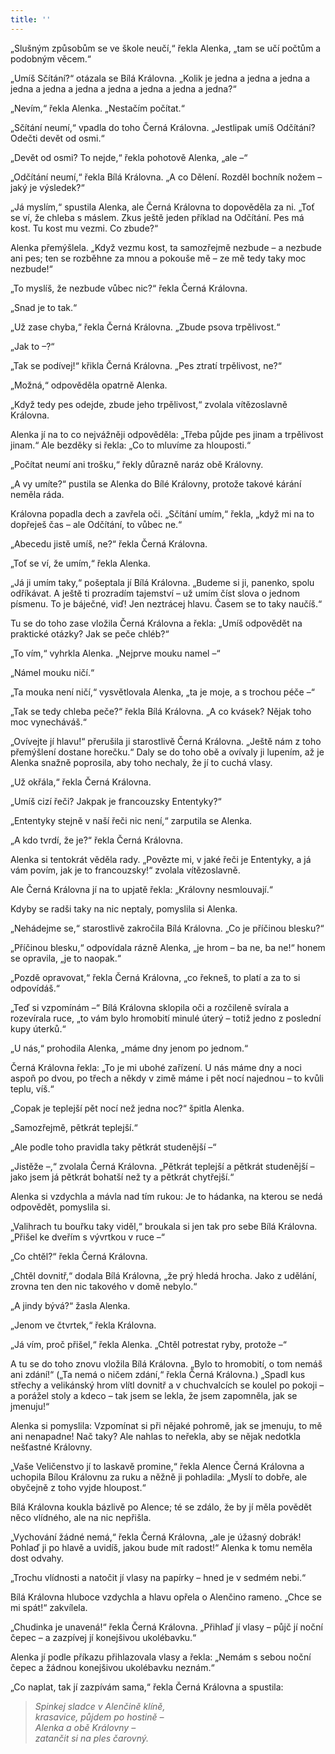 ```yaml
---
title: ''
---
```


„Slušným způsobům se ve škole neučí,“ řekla Alenka, „tam se učí počtům a podobným věcem.“

„Umíš Sčítání?“ otázala se Bílá Královna. „Kolik je jedna a jedna a jedna a jedna a jedna a jedna a jedna a jedna a jedna a jedna?“

„Nevím,“ řekla Alenka. „Nestačím počítat.“

„Sčítání neumí,“ vpadla do toho Černá Královna. „Jestlipak umíš Odčítání? Odečti devět od osmi.“

„Devět od osmi? To nejde,“ řekla pohotově Alenka, „ale –“

„Odčítání neumí,“ řekla Bílá Královna. „A co Dělení. Rozděl bochník nožem – jaký je výsledek?“

„Já myslím,“ spustila Alenka, ale Černá Královna to dopověděla za ni. „Toť se ví, že chleba s máslem. Zkus ještě jeden příklad na Odčítání. Pes má kost. Tu kost mu vezmi. Co zbude?“

Alenka přemýšlela. „Když vezmu kost, ta samozřejmě nezbude – a nezbude ani pes; ten se rozběhne za mnou a pokouše mě – ze mě tedy taky moc nezbude!“

„To myslíš, že nezbude vůbec nic?“ řekla Černá Královna.

„Snad je to tak.“

„Už zase chyba,“ řekla Černá Královna. „Zbude psova trpělivost.“

„Jak to –?“

„Tak se podívej!“ křikla Černá Královna. „Pes ztratí trpělivost, ne?“

„Možná,“ odpověděla opatrně Alenka.

„Když tedy pes odejde, zbude jeho trpělivost,“ zvolala vítězoslavně Královna.

Alenka jí na to co nejvážněji odpověděla: „Třeba půjde pes jinam a trpělivost jinam.“ Ale bezděky si řekla: „Co to mluvíme za hlouposti.“

„Počítat neumí ani trošku,“ řekly důrazně naráz obě Královny.

„A vy umíte?“ pustila se Alenka do Bílé Královny, protože takové kárání neměla ráda.

Královna popadla dech a zavřela oči. „Sčítání umím,“ řekla, „když mi na to dopřeješ čas – ale Odčítání, to vůbec ne.“

„Abecedu jistě umíš, ne?“ řekla Černá Královna.

„Toť se ví, že umím,“ řekla Alenka.

„Já ji umím taky,“ pošeptala jí Bílá Královna. „Budeme si ji, panenko, spolu odříkávat. A ještě ti prozradím tajemství – už umím číst slova o jednom písmenu. To je báječné, viď! Jen neztrácej hlavu. Časem se to taky naučíš.“

Tu se do toho zase vložila Černá Královna a řekla: „Umíš odpovědět na praktické otázky? Jak se peče chléb?“

„To vím,“ vyhrkla Alenka. „Nejprve mouku namel –“

„Námel mouku ničí.“

„Ta mouka není ničí,“ vysvětlovala Alenka, „ta je moje, a s trochou péče –“

„Tak se tedy chleba peče?“ řekla Bílá Královna. „A co kvásek? Nějak toho moc vynecháváš.“

„Ovívejte jí hlavu!“ přerušila ji starostlivě Černá Královna. „Ještě nám z toho přemýšlení dostane horečku.“ Daly se do toho obě a ovívaly ji lupením, až je Alenka snažně poprosila, aby toho nechaly, že jí to cuchá vlasy.

„Už okřála,“ řekla Černá Královna.

„Umíš cizí řeči? Jakpak je francouzsky Ententyky?“

„Ententyky stejně v naší řeči nic není,“ zarputila se Alenka.

„A kdo tvrdí, že je?“ řekla Černá Královna.

Alenka si tentokrát věděla rady. „Povězte mi, v jaké řeči je Ententyky, a já vám povím, jak je to francouzsky!“ zvolala vítězoslavně.

Ale Černá Královna jí na to upjatě řekla: „Královny nesmlouvají.“

Kdyby se radši taky na nic neptaly, pomyslila si Alenka.

„Nehádejme se,“ starostlivě zakročila Bílá Královna. „Co je příčinou blesku?“

„Příčinou blesku,“ odpovídala rázně Alenka, „je hrom – ba ne, ba ne!“ honem se opravila, „je to naopak.“

„Pozdě opravovat,“ řekla Černá Královna, „co řekneš, to platí a za to si odpovídáš.“

„Teď si vzpomínám –“ Bílá Královna sklopila oči a rozčileně svírala a rozevírala ruce, „to vám bylo hromobití minulé úterý – totiž jedno z poslední kupy úterků.“

„U nás,“ prohodila Alenka, „máme dny jenom po jednom.“

Černá Královna řekla: „To je mi ubohé zařízení. U nás máme dny a noci aspoň po dvou, po třech a někdy v zimě máme i pět nocí najednou – to kvůli teplu, víš.“

„Copak je teplejší pět nocí než jedna noc?“ špitla Alenka.

„Samozřejmě, pětkrát teplejší.“

„Ale podle toho pravidla taky pětkrát studenější –“

„Jistěže –,“ zvolala Černá Královna. „Pětkrát teplejší a pětkrát studenější – jako jsem já pětkrát bohatší než ty a pětkrát chytřejší.“

Alenka si vzdychla a mávla nad tím rukou: Je to hádanka, na kterou se nedá odpovědět, pomyslila si.

„Valihrach tu bouřku taky viděl,“ broukala si jen tak pro sebe Bílá Královna. „Přišel ke dveřím s vývrtkou v ruce –“

„Co chtěl?“ řekla Černá Královna.

„Chtěl dovnitř,“ dodala Bílá Královna, „že prý hledá hrocha. Jako z udělání, zrovna ten den nic takového v domě nebylo.“

„A jindy bývá?“ žasla Alenka.

„Jenom ve čtvrtek,“ řekla Královna.

„Já vím, proč přišel,“ řekla Alenka. „Chtěl potrestat ryby, protože –“

A tu se do toho znovu vložila Bílá Královna. „Bylo to hromobití, o tom nemáš ani zdání!“ („Ta nemá o ničem zdání,“ řekla Černá Královna.) „Spadl kus střechy a velikánský hrom vlítl dovnitř a v chuchvalcích se koulel po pokoji – a porážel stoly a kdeco – tak jsem se lekla, že jsem zapomněla, jak se jmenuju!“

Alenka si pomyslila: Vzpomínat si při nějaké pohromě, jak se jmenuju, to mě ani nenapadne! Nač taky? Ale nahlas to neřekla, aby se nějak nedotkla nešťastné Královny.

„Vaše Veličenstvo jí to laskavě promine,“ řekla Alence Černá Královna a uchopila Bílou Královnu za ruku a něžně ji pohladila: „Myslí to dobře, ale obyčejně z toho vyjde hloupost.“

Bílá Královna koukla bázlivě po Alence; té se zdálo, že by jí měla povědět něco vlídného, ale na nic nepřišla.

„Vychování žádné nemá,“ řekla Černá Královna, „ale je úžasný dobrák! Pohlaď ji po hlavě a uvidíš, jakou bude mít radost!“ Alenka k tomu neměla dost odvahy.

„Trochu vlídnosti a natočit jí vlasy na papírky – hned je v sedmém nebi.“

Bílá Královna hluboce vzdychla a hlavu opřela o Alenčino rameno. „Chce se mi spát!“ zakvílela.

„Chudinka je unavená!“ řekla Černá Královna. „Přihlaď jí vlasy – půjč jí noční čepec – a zazpívej jí konejšivou ukolébavku.“

Alenka jí podle příkazu přihlazovala vlasy a řekla: „Nemám s sebou noční čepec a žádnou konejšivou ukolébavku neznám.“

„Co naplat, tak jí zazpívám sama,“ řekla Černá Královna a spustila:

> _Spinkej sladce v Alenčině klíně,  
> krasavice, půjdem po hostině –  
> Alenka a obě Královny –  
> zatančit si na ples čarovný._
